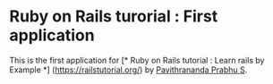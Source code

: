 # Ruby on Rails turorial : First application 

This is the first application for [* Ruby on Rails tutorial : Learn rails by Example *] (https://railstutorial.org/) by [Pavithrananda Prabhu S](https://www.facebook.com).
